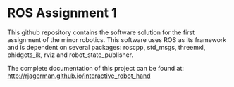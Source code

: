 ROS Assignment 1
===============
This github repository contains the software solution for the first assignment of the minor robotics.
This software uses ROS as its framework and is dependent on several packages: roscpp, std_msgs, threemxl, phidgets_ik, rviz and robot_state_publisher.

The complete documentation of this project can be found at: http://rjagerman.github.io/interactive_robot_hand
